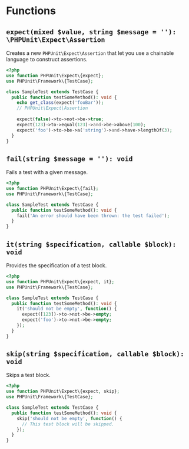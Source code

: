 # Functions

## `expect(mixed $value, string $message = ''): \PHPUnit\Expect\Assertion`
Creates a new `PHPUnit\Expect\Assertion` that let you use a chainable language to construct assertions.

```php
<?php
use function PHPUnit\Expect\{expect};
use PHPUnit\Framework\{TestCase};

class SampleTest extends TestCase {
  public function testSomeMethod(): void {
    echo get_class(expect('fooBar'));
    // PHPUnit\Expect\Assertion
    
    expect(false)->to->not->be->true;
    expect(123)->to->equal(123)->and->be->above(100);
    expect('foo')->to->be->a('string')->and->have->lengthOf(3);
  }
}
```

## `fail(string $message = ''): void`
Fails a test with a given message.

```php
<?php
use function PHPUnit\Expect\{fail};
use PHPUnit\Framework\{TestCase};

class SampleTest extends TestCase {
  public function testSomeMethod(): void {
    fail('An error should have been thrown: the test failed');
  }
}
```

## `it(string $specification, callable $block): void`
Provides the specification of a test block.

```php
<?php
use function PHPUnit\Expect\{expect, it};
use PHPUnit\Framework\{TestCase};

class SampleTest extends TestCase {
  public function testSomeMethod(): void {
    it('should not be empty', function() {
      expect([123])->to->not->be->empty;
      expect('foo')->to->not->be->empty;
    });
  }
}
```

## `skip(string $specification, callable $block): void`
Skips a test block.

```php
<?php
use function PHPUnit\Expect\{expect, skip};
use PHPUnit\Framework\{TestCase};

class SampleTest extends TestCase {
  public function testSomeMethod(): void {
    skip('should not be empty', function() {
      // This test block will be skipped.
    });
  }
}
```
